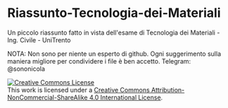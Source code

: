 # Riassunto-Tecnologia-dei-Materiali
Un piccolo riassunto fatto in vista dell'esame di Tecnologia dei Materiali - Ing. Civile - UniTrento


NOTA: Non sono per niente un esperto di github. Ogni suggerimento sulla maniera migliore per condividere i file è ben accetto. Telegram: @sononicola




<a rel="license" href="http://creativecommons.org/licenses/by-nc-sa/4.0/"><img alt="Creative Commons License" style="border-width:0" src="https://i.creativecommons.org/l/by-nc-sa/4.0/88x31.png" /></a><br />This work is licensed under a <a rel="license" href="http://creativecommons.org/licenses/by-nc-sa/4.0/">Creative Commons Attribution-NonCommercial-ShareAlike 4.0 International License</a>.
